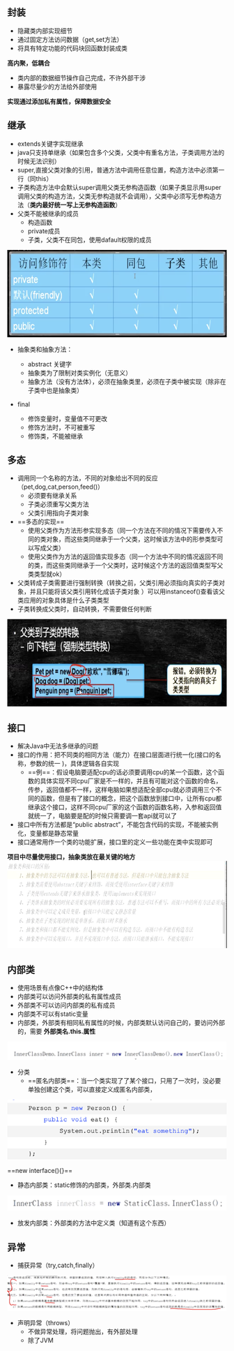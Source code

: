 ## 封装
- 隐藏类内部实现细节
- 通过固定方法访问数据（get,set方法）
- 将具有特定功能的代码块回函数封装成类

**高内聚，低耦合**
- 类内部的数据细节操作自己完成，不许外部干涉
- 暴露尽量少的方法给外部使用

**实现通过添加私有属性，保障数据安全**

## 继承
- extends关键字实现继承
- java只支持单继承（如果包含多个父类，父类中有重名方法，子类调用方法的时候无法识别）
- super,直接父类对象的引用，普通方法中调用任意位置，构造方法中必须第一行（同this）
- 子类构造方法中会默认super调用父类无参构造函数（如果子类显示用super调用父类的构造方法，父类无参构造就不会调用），父类中必须写无参构造方法（**类内最好统一写上无参构造函数**）
- 父类不能被继承的成员
  - 构造函数
  - private成员
  - 子类，父类不在同包，使用dafault权限的成员  

<img src="https://raw.githubusercontent.com/zhouyubiu/gitnotes_images/master/gitnote/2020/03/16/1584302437448-1584302437452.png" with=400 height =200/>

- 抽象类和抽象方法：
  - abstract 关键字
  - 抽象类为了限制对类实例化（无意义）
  - 抽象方法（没有方法体），必须在抽象类里，必须在子类中被实现（除非在子类中也是抽象类）
  
- final
  - 修饰变量时，变量值不可更改
  - 修饰方法时，不可被重写
  - 修饰类，不能被继承
  

## 多态
- 调用同一个名称的方法，不同的对象给出不同的反应（pet,dog,cat,person,feed()）
  - 必须要有继承关系 
  - 子类必须重写父类方法
  - 父类引用指向子类对象 
- ==多态的实现==
  - 使用父类作为方法形参实现多态（同一个方法在不同的情况下需要传入不同的类对象，而这些类同继承于一个父类，这时候该方法中的形参类型可以写成父类）
  - 使用父类作为方法的返回值实现多态（同一个方法中不同的情况返回不同的类，而这些类同继承于一个父类时，这时候这个方法的返回值类型写父类类型就ok）
- 父类转成子类需要进行强制转换（转换之前，父类引用必须指向真实的子类对象，并且只能将该父类引用转化成该子类对象 ）可以用instanceof()查看该父类应用的对象具体是什么子类类型
- 子类转换成父类时，自动转换，不需要做任何判断 
  
<img src="https://raw.githubusercontent.com/zhouyubiu/gitnotes_images/master/gitnote/2020/03/17/1584376892000-1584376892029.png" with =400 height=200/>

## 接口
- 解决Java中无法多继承的问题
- 接口的作用：把不同类的相同方法（能力）在接口层面进行统一化(接口的名称，参数的统一 )，具体逻辑各自实现
  - ==例==：假设电脑要适配cpu的话必须要调用cpu的某一个函数，这个函数的具体实现不同cpu厂家是不一样的，并且有可能对这个函数的命名，传参，返回值都不一样，这样电脑如果想适配全部cpu就必须调用三个不同的函数，但是有了接口的概念，把这个函数放到接口中，让所有cpu都继承这个接口，这样不同cpu厂家的这个函数的函数名称，入参和返回值就统一了，电脑要是配的时候只需要调一套api就可以了
- 接口中所有方法都是“public abstract”，不能包含代码的实现，不能被实例化，变量都是静态常量
- 接口通常用作一个类的功能扩展，接口里的定义一些功能在类中实现即可

**项目中尽量使用接口，抽象类放在最关键的地方**
<img src="https://raw.githubusercontent.com/zhouyubiu/gitnotes_images/master/gitnote/2020/03/19/1584625316218-1584625316262.png" with=400 height=200/>

## 内部类
- 使用场景有点像C++中的结构体
- 内部类可以访问外部类的私有属性成员
- 外部类不可以访问内部类的私有成员
- 内部类不可以有static变量
- 内部类，外部类有相同私有属性的时候，内部类默认访问自己的，要访问外部的，需要 **外部类名.this.属性**

<img src="https://raw.githubusercontent.com/zhouyubiu/gitnotes_images/master/gitnote/2020/03/22/1584870037493-1584870037517.png" with= 400 />

- 分类
  - ==匿名内部类==：当一个类实现了了某个接口，只用了一次时，没必要单独创建这个类，可以直接定义成匿名内部类，

<img src="https://raw.githubusercontent.com/zhouyubiu/gitnotes_images/master/gitnote/2020/03/22/1584871159160-1584871159162.png" with =400 /> 


==new interface(){}==
  - 静态内部类：static修饰的内部类，外部类.内部类

<img src="https://raw.githubusercontent.com/zhouyubiu/gitnotes_images/master/gitnote/2020/03/22/1584870150718-1584870150720.png" with=400 />

- 放发内部类：外部类的方法中定义类（知道有这个东西）


## 异常
- 捕获异常（try,catch,finally）

![title](https://raw.githubusercontent.com/zhouyubiu/gitnotes_images/master/gitnote/2020/03/29/1585489226814-1585489226844.png)


- 声明异常（throws）
  - 不做异常处理，将问题抛出，有外部处理
  - 除了JVM   
    









